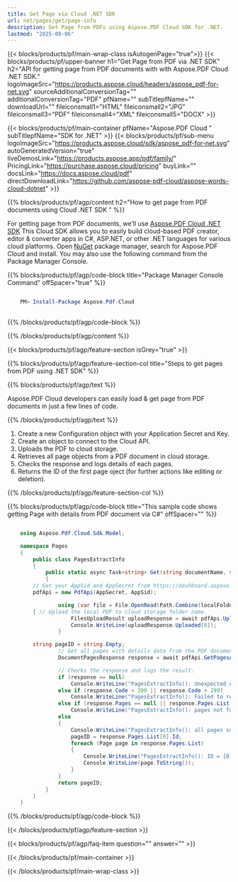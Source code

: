 ```yaml
---
title: Get Page via Cloud .NET SDK
url: net/pages/get/page-info
description: Get Page from PDFs using Aspose.PDF Cloud SDK for .NET.
lastmod: "2025-08-06"
---
```


{{< blocks/products/pf/main-wrap-class isAutogenPage="true">}}
{{< blocks/products/pf/upper-banner h1="Get Page from PDF via .NET SDK" h2="API for getting page from PDF documents with with Aspose.PDF Cloud .NET SDK." logoImageSrc="https://products.aspose.cloud/headers/aspose_pdf-for-net.svg" sourceAdditionalConversionTag="" additionalConversionTag="PDF" pfName="" subTitlepfName="" downloadUrl="" fileiconsmall1="HTML" fileiconsmall2="JPG" fileiconsmall3="PDF" fileiconsmall4="XML" fileiconsmall5="DOCX" >}}

{{< blocks/products/pf/main-container pfName="Aspose.PDF Cloud " subTitlepfName="SDK for .NET" >}}
{{< blocks/products/pf/sub-menu logoImageSrc="https://products.aspose.cloud/sdk/aspose_pdf-for-net.svg"
autoGeneratedVersion="true"
liveDemosLink="https://products.aspose.app/pdf/family/" PricingLink="https://purchase.aspose.cloud/pricing" buyLink="" docsLink="https://docs.aspose.cloud/pdf"  directDownloadLink="https://github.com/aspose-pdf-cloud/aspose-words-cloud-dotnet" >}}

{{% blocks/products/pf/agp/content h2="How to get page from PDF documents using Cloud .NET SDK " %}}

 For getting page from PDF documents, we'll use
 [Aspose.PDF Cloud .NET SDK](https://products.aspose.cloud/pdf/net/)
 This Cloud SDK allows you to easily build cloud-based PDF creator, editor & converter apps in C#, ASP.NET, or other .NET languages for various cloud platforms. Open
 [NuGet](https://www.nuget.org/packages/Aspose.Pdf-Cloud)
 package manager, search for
 Aspose.PDF Cloud
 and install. You may also use the following command from the Package Manager Console.

{{% blocks/products/pf/agp/code-block title="Package Manager Console Command" offSpacer="true" %}}

```powershell

    PM> Install-Package Aspose.Pdf-Cloud
     
```

{{% /blocks/products/pf/agp/code-block %}}

{{% /blocks/products/pf/agp/content %}}

{{< blocks/products/pf/agp/feature-section isGrey="true" >}}

{{% blocks/products/pf/agp/feature-section-col title="Steps to get pages from PDF using .NET SDK" %}}

{{% blocks/products/pf/agp/text %}}

 Aspose.PDF Cloud developers can easily load & get page from PDF documents in just a few lines of code.

{{% /blocks/products/pf/agp/text %}}

1. Create a new Configuration object with your Application Secret and Key.
1. Create an object to connect to the Cloud API.
1. Uploads the PDF to cloud storage.
1. Retrieves all page objects from a PDF document in cloud storage.
1. Checks the response and logs details of each pages.
1. Returns the ID of the first page oject (for further actions like editing or deletion).

{{% /blocks/products/pf/agp/feature-section-col %}}

{{% blocks/products/pf/agp/code-block title="This sample code shows getting Page with details from PDF document via C#" offSpacer="" %}}

```cs

    using Aspose.Pdf.Cloud.Sdk.Model;

    namespace Pages
    {
        public class PagesExtractInfo
        {
            public static async Task<string> Get(string documentName, string outputName, int pageNumber, string localFolder, string remoteFolder)
            {
		// Get your AppSid and AppSecret from https://dashboard.aspose.cloud (free registration required). 
		pdfApi = new PdfApi(AppSecret, AppSid);

                using (var file = File.OpenRead(Path.Combine(localFolder, documentName)))
		{ // Upload the local PDF to cloud storage folder name.
                    FilesUploadResult uploadResponse = await pdfApi.UploadFileAsync(Path.Combine(remoteFolder, documentName), documentName);
                    Console.WriteLine(uploadResponse.Uploaded[0]);
                }

		string pageID = string.Empty;
                // Get all pages with details data from the PDF document on cloud storage.
                DocumentPagesResponse response = await pdfApi.GetPagesAsync(documentName, folder: remoteFolder);

                // Checks the response and logs the result.
                if (response == null)
                    Console.WriteLine("PagesExtractInfo(): Unexpected error!");
                else if (response.Code < 200 || response.Code > 299)
                    Console.WriteLine("PagesExtractInfo(): Failed to receive pages from the document.");
                else if (response.Pages == null || response.Pages.List == null || response.Pages.List.Count == 0)
                    Console.WriteLine("PagesExtractInfo(): pages not found in the document.");
                else
                {
                    Console.WriteLine("PagesExtractInfo(): all pages successfully received from the document '{0}.", documentName);
                    pageID = response.Pages.List[0].Id;
                    foreach (Page page in response.Pages.List)
                    {
                        Console.WriteLine("PagesExtractInfo(): ID = {0}", page.Id);
                        Console.WriteLine(page.ToString());
                    }
                }
                return pageID;
            }
        }
    }
```

{{% /blocks/products/pf/agp/code-block %}}

{{< /blocks/products/pf/agp/feature-section >}}

{{< blocks/products/pf/agp/faq-item question="" answer="" >}}

{{< /blocks/products/pf/main-container >}}

{{< /blocks/products/pf/main-wrap-class >}}
